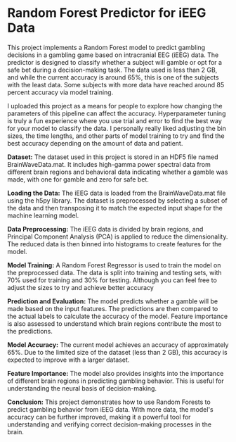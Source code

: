 # Random Forest Predictor for iEEG Data

This project implements a Random Forest model to predict gambling decisions in a gambling game based on intracranial EEG (iEEG) data. The predictor is designed to classify whether a subject will gamble or opt for a safe bet during a decision-making task. The data used is less than 2 GB, and while the current accuracy is around 65%, this is one of the subjects with the least data. Some subjects with more data have reached around 85 percent accuracy via model training.

I uploaded this project as a means for people to explore how changing the parameters of this pipeline can affect the accuracy. Hyperparameter tuning is truly a fun experience where you use trial and error to find the best way for your model to classify the data. I personally really liked adjusting the bin sizes, the time lengths, and other parts of model training to try and find the best accuracy depending on the amount of data and patient.

**Dataset:**
The dataset used in this project is stored in an HDF5 file named BrainWaveData.mat. It includes high-gamma power spectral data from different brain regions and behavioral data indicating whether a gamble was made, with one for gamble and zero for safe bet.

**Loading the Data:**
The iEEG data is loaded from the BrainWaveData.mat file using the h5py library. The dataset is preprocessed by selecting a subset of the data and then transposing it to match the expected input shape for the machine learning model.

**Data Preprocessing:**
The iEEG data is divided by brain regions, and Principal Component Analysis (PCA) is applied to reduce the dimensionality. The reduced data is then binned into histograms to create features for the model.

**Model Training:**
A Random Forest Regressor is used to train the model on the preprocessed data. The data is split into training and testing sets, with 70% used for training and 30% for testing. Although you can feel free to adjust the sizes to try and achieve better accuracy

**Prediction and Evaluation:**
The model predicts whether a gamble will be made based on the input features. The predictions are then compared to the actual labels to calculate the accuracy of the model. Feature importance is also assessed to understand which brain regions contribute the most to the predictions.

**Model Accuracy:**
The current model achieves an accuracy of approximately 65%. Due to the limited size of the dataset (less than 2 GB), this accuracy is expected to improve with a larger dataset.

**Feature Importance:**
The model also provides insights into the importance of different brain regions in predicting gambling behavior. This is useful for understanding the neural basis of decision-making.

**Conclusion:**
This project demonstrates how to use Random Forests to predict gambling behavior from iEEG data. With more data, the model's accuracy can be further improved, making it a powerful tool for understanding and verifying correct decision-making processes in the brain.
